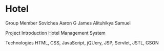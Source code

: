 # Hotel

Group Member
Sovichea
Aaron G
James Alituhikya
Samuel 

Project Introduction
Hotel Management System

Technologies
HTML, CSS, JavaScript, jQUery, JSP, Servlet, JSTL, GSON
